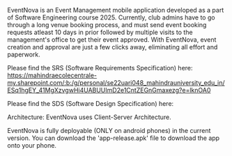 EventNova is an Event Management mobile application developed as a part of Software Engineering course 2025. Currently, club admins have to go through a long venue booking process, and must send event booking requests atleast 10 days in prior followed by multiple visits to the management's office to get their event approved. With EventNova, event creation and approval are just a few clicks away, eliminating all effort and paperwork.

Please find the SRS (Software Requirements Specification) here: https://mahindraecolecentrale-my.sharepoint.com/:b:/g/personal/se22uari048_mahindrauniversity_edu_in/ESq1hgEY_41MgXzvgwHi4UABUUImD2e1CntZEGnGmaxezg?e=lknOA0

Please find the SDS (Software Design Specification) here:

Architecture: EventNova uses Client-Server Architecture.

EventNova is fully deployable (ONLY on android phones) in the current version. You can download the 'app-release.apk' file to download the app onto your phone.
